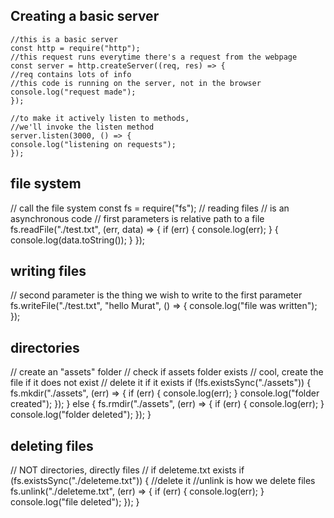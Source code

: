 ## Creating a basic server

```
//this is a basic server
const http = require("http");
//this request runs everytime there's a request from the webpage
const server = http.createServer((req, res) => {
//req contains lots of info
//this code is running on the server, not in the browser
console.log("request made");
});

//to make it actively listen to methods,
//we'll invoke the listen method
server.listen(3000, () => {
console.log("listening on requests");
});
```

## file system

// call the file system
const fs = require("fs");
// reading files
// is an asynchronous code
// first parameters is relative path to a file
fs.readFile("./test.txt", (err, data) => {
if (err) {
console.log(err);
}
{
console.log(data.toString());
}
});

## writing files

// second parameter is the thing we wish to write to the first parameter
fs.writeFile("./test.txt", "hello Murat", () => {
console.log("file was written");
});

## directories

// create an "assets" folder
// check if assets folder exists
// cool, create the file if it does not exist
// delete it if it exists
if (!fs.existsSync("./assets")) {
fs.mkdir("./assets", (err) => {
if (err) {
console.log(err);
}
console.log("folder created");
});
} else {
fs.rmdir("./assets", (err) => {
if (err) {
console.log(err);
}
console.log("folder deleted");
});
}

## deleting files

// NOT directories, directly files
// if deleteme.txt exists
if (fs.existsSync("./deleteme.txt")) {
//delete it
//unlink is how we delete files
fs.unlink("./deleteme.txt", (err) => {
if (err) {
console.log(err);
}
console.log("file deleted");
});
}
